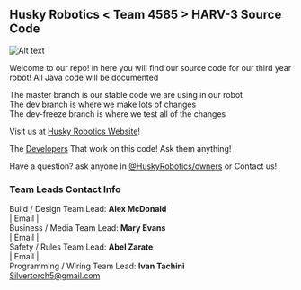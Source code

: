 ## Husky Robotics < Team 4585 > HARV-3 Source Code



![Alt text](http://huskyrobotics.weebly.com/uploads/1/9/0/2/19023651/1400799246.png?raw=true "Husky Robotics - Team 4585 Logo")

Welcome to our repo! in here you will find our source code for our third year robot! All Java code will be documented 

The master branch is our stable code we are using in our robot <br>
The dev branch is where we make lots of changes <br>
The dev-freeze branch is where we test all of the changes<br>

Visit us at [Husky Robotics Website](http://huskyrobotics.weebly.com/)!

The [Developers](https://github.com/orgs/HuskyRobotics/teams/developers) That work on this code! Ask them anything!

Have a question? ask anyone in [@HuskyRobotics/owners]() or Contact us!

### Team Leads Contact Info<br>
Build / Design Team Lead: <b>Alex McDonald</b> <br>
| Email | <br>
Business / Media Team Lead: <b>Mary Evans</b>  <br>
| Email | <br>
Safety / Rules Team Lead:  <b>Abel Zarate</b>  <br>
| Email | <br>
Programming / Wiring Team Lead: <b> Ivan Tachini</b><br> 
Silvertorch5@gmail.com <br>








